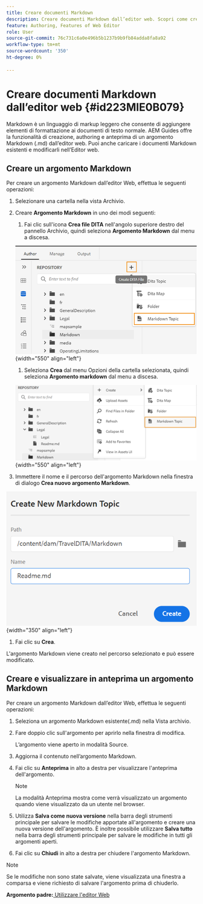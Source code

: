 ```yaml
---
title: Creare documenti Markdown
description: Creare documenti Markdown dall’editor web. Scopri come creare, creare e visualizzare in anteprima un argomento Markdown in AEM Guides.
feature: Authoring, Features of Web Editor
role: User
source-git-commit: 76c731c6a0e496b5b1237b9b9fb84adda8fa8a92
workflow-type: tm+mt
source-wordcount: '350'
ht-degree: 0%

---
```


# Creare documenti Markdown dall’editor web {#id223MIE0B079}

Markdown è un linguaggio di markup leggero che consente di aggiungere elementi di formattazione ai documenti di testo normale. AEM Guides offre la funzionalità di creazione, authoring e anteprima di un argomento Markdown \(.md\) dall’editor web. Puoi anche caricare i documenti Markdown esistenti e modificarli nell’Editor web.

## Creare un argomento Markdown

Per creare un argomento Markdown dall’editor Web, effettua le seguenti operazioni:

1. Selezionare una cartella nella vista Archivio.
1. Creare **Argomento Markdown** in uno dei modi seguenti:
   1. Fai clic sull&#39;icona **Crea file DITA** nell&#39;angolo superiore destro del pannello Archivio, quindi seleziona **Argomento Markdown** dal menu a discesa.

   ![](images/create-markdown-dita-topic.png){width="550" align="left"}

   1. Seleziona **Crea** dal menu Opzioni della cartella selezionata, quindi seleziona **Argomento markdown** dal menu a discesa.

   ![](images/create-markdown-options-menu.png){width="550" align="left"}

1. Immettere il nome e il percorso dell&#39;argomento Markdown nella finestra di dialogo **Crea nuovo argomento Markdown**.

![](images/create-markdown-dialog.png){width="350" align="left"}

1. Fai clic su **Crea**.

L&#39;argomento Markdown viene creato nel percorso selezionato e può essere modificato.

## Creare e visualizzare in anteprima un argomento Markdown

Per creare un argomento Markdown dall’editor Web, effettua le seguenti operazioni:

1. Seleziona un argomento Markdown esistente\(.md\) nella Vista archivio.
1. Fare doppio clic sull&#39;argomento per aprirlo nella finestra di modifica.

   L’argomento viene aperto in modalità Source.

1. Aggiorna il contenuto nell’argomento Markdown.
1. Fai clic su **Anteprima** in alto a destra per visualizzare l&#39;anteprima dell&#39;argomento.

   >[!NOTE]
   >
   > La modalità Anteprima mostra come verrà visualizzato un argomento quando viene visualizzato da un utente nel browser.

1. Utilizza **Salva come nuova versione** nella barra degli strumenti principale per salvare le modifiche apportate all&#39;argomento e creare una nuova versione dell&#39;argomento. È inoltre possibile utilizzare **Salva tutto** nella barra degli strumenti principale per salvare le modifiche in tutti gli argomenti aperti.

1. Fai clic su **Chiudi** in alto a destra per chiudere l&#39;argomento Markdown.

>[!NOTE]
>
> Se le modifiche non sono state salvate, viene visualizzata una finestra a comparsa e viene richiesto di salvare l&#39;argomento prima di chiuderlo.

**Argomento padre:**[ Utilizzare l&#39;editor Web](web-editor.md)
